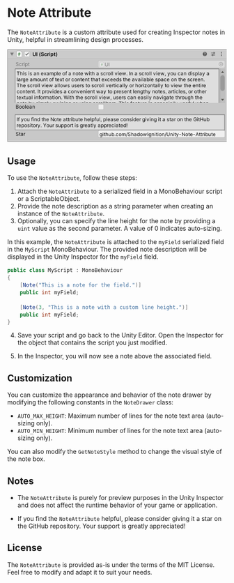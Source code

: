 # Note Attribute

The `NoteAttribute` is a custom attribute used for creating Inspector notes in Unity, helpful in streamlining design processes.

![Note Attribute](preview.png)

## Usage
To use the `NoteAttribute`, follow these steps:

1. Attach the `NoteAttribute` to a serialized field in a MonoBehaviour script or a ScriptableObject.
2. Provide the note description as a string parameter when creating an instance of the `NoteAttribute`.
3. Optionally, you can specify the line height for the note by providing a `uint` value as the second parameter. A value of 0 indicates auto-sizing.

In this example, the `NoteAttribute` is attached to the `myField` serialized field in the `MyScript` MonoBehaviour. The provided note description will be displayed in the Unity Inspector for the `myField` field.

```csharp
public class MyScript : MonoBehaviour
{
    [Note("This is a note for the field.")]
    public int myField;

    [Note(3, "This is a note with a custom line height.")]
    public int myField;
}
```

4. Save your script and go back to the Unity Editor. Open the Inspector for the object that contains the script you just modified.

5. In the Inspector, you will now see a note above the associated field.

## Customization
You can customize the appearance and behavior of the note drawer by modifying the following constants in the `NoteDrawer` class:

- `AUTO_MAX_HEIGHT`: Maximum number of lines for the note text area (auto-sizing only).
- `AUTO_MIN_HEIGHT`: Minimum number of lines for the note text area (auto-sizing only).

You can also modify the `GetNoteStyle` method to change the visual style of the note box.

## Notes

- The `NoteAttribute` is purely for preview purposes in the Unity Inspector and does not affect the runtime behavior of your game or application.

- If you find the `NoteAttribute` helpful, please consider giving it a star on the GitHub repository. Your support is greatly appreciated!

## License

The `NoteAttribute` is provided as-is under the terms of the MIT License. Feel free to modify and adapt it to suit your needs.
